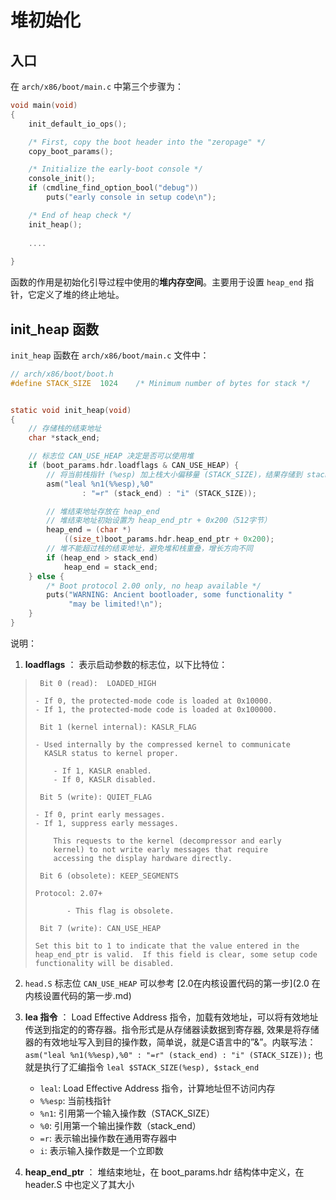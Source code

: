 # 堆初始化





## 入口

在 `arch/x86/boot/main.c` 中第三个步骤为：

```c
void main(void)
{
	init_default_io_ops();

	/* First, copy the boot header into the "zeropage" */
	copy_boot_params();

	/* Initialize the early-boot console */
	console_init();
	if (cmdline_find_option_bool("debug"))
		puts("early console in setup code\n");

	/* End of heap check */
	init_heap();
    
    ....
        
}
```



函数的作用是初始化引导过程中使用的**堆内存空间**。主要用于设置 `heap_end` 指针，它定义了堆的终止地址。



## init_heap 函数

`init_heap` 函数在 `arch/x86/boot/main.c`  文件中：

```c
// arch/x86/boot/boot.h
#define STACK_SIZE	1024	/* Minimum number of bytes for stack */


static void init_heap(void)
{
    // 存储栈的结束地址
	char *stack_end;

    // 标志位 CAN_USE_HEAP 决定是否可以使用堆
	if (boot_params.hdr.loadflags & CAN_USE_HEAP) {
        // 将当前栈指针 (%esp) 加上栈大小偏移量 (STACK_SIZE)，结果存储到 stack_end，表示栈的最大有效范围。
		asm("leal %n1(%%esp),%0"
                : "=r" (stack_end) : "i" (STACK_SIZE));

        // 堆结束地址存放在 heap_end
        // 堆结束地址初始设置为 heap_end_ptr + 0x200（512字节）
		heap_end = (char *)
			((size_t)boot_params.hdr.heap_end_ptr + 0x200);
        // 堆不能超过栈的结束地址，避免堆和栈重叠，增长方向不同
		if (heap_end > stack_end)
			heap_end = stack_end;
	} else {
		/* Boot protocol 2.00 only, no heap available */
		puts("WARNING: Ancient bootloader, some functionality "
		     "may be limited!\n");
	}
}
```

说明：

1. **loadflags** ： 表示启动参数的标志位，以下比特位：

> ```
>  Bit 0 (read):  LOADED_HIGH
> 
> - If 0, the protected-mode code is loaded at 0x10000.
> - If 1, the protected-mode code is loaded at 0x100000.
> 
>  Bit 1 (kernel internal): KASLR_FLAG
> 
> - Used internally by the compressed kernel to communicate
>   KASLR status to kernel proper.
> 
>     - If 1, KASLR enabled.
>     - If 0, KASLR disabled.
> 
>  Bit 5 (write): QUIET_FLAG
> 
> - If 0, print early messages.
> - If 1, suppress early messages.
> 
>     This requests to the kernel (decompressor and early
>     kernel) to not write early messages that require
>     accessing the display hardware directly.
> 
>  Bit 6 (obsolete): KEEP_SEGMENTS
> 
> Protocol: 2.07+
> 
>        - This flag is obsolete.
> 
>  Bit 7 (write): CAN_USE_HEAP
> 
> Set this bit to 1 to indicate that the value entered in the
> heap_end_ptr is valid.  If this field is clear, some setup code
> functionality will be disabled.
> ```



2.  `head.S` 标志位 `CAN_USE_HEAP` 可以参考 [2.0在内核设置代码的第一步](2.0 在内核设置代码的第一步.md)

3. **lea 指令** ： Load Effective Address 指令，加载有效地址，可以将有效地址传送到指定的的寄存器。指令形式是从存储器读数据到寄存器, 效果是将存储器的有效地址写入到目的操作数，简单说，就是C语言中的”&amp;”。内联写法： `asm("leal %n1(%%esp),%0" : "=r" (stack_end) : "i" (STACK_SIZE));` 也就是执行了汇编指令 `leal $STACK_SIZE(%esp), $stack_end`
   - `leal`: Load Effective Address 指令，计算地址但不访问内存
   - `%%esp`: 当前栈指针
   - `%n1`: 引用第一个输入操作数（STACK_SIZE）
   - `%0`: 引用第一个输出操作数（stack_end）
   - `=r`: 表示输出操作数在通用寄存器中
   - `i`: 表示输入操作数是一个立即数

4. **heap_end_ptr**  ： 堆结束地址，在 boot_params.hdr 结构体中定义，在 header.S 中也定义了其大小